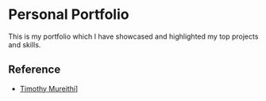 # Personal Portfolio

This is my portfolio which I have showcased and highlighted my top projects and skills. 

## Reference

- [Timothy Mureithi](https://www.linkedin.com/in/timothy-mureithi/)]

